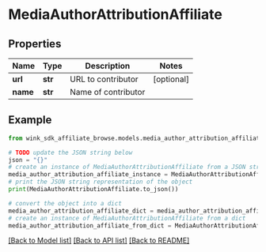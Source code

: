 # MediaAuthorAttributionAffiliate


## Properties

Name | Type | Description | Notes
------------ | ------------- | ------------- | -------------
**url** | **str** | URL to contributor | [optional] 
**name** | **str** | Name of contributor | 

## Example

```python
from wink_sdk_affiliate_browse.models.media_author_attribution_affiliate import MediaAuthorAttributionAffiliate

# TODO update the JSON string below
json = "{}"
# create an instance of MediaAuthorAttributionAffiliate from a JSON string
media_author_attribution_affiliate_instance = MediaAuthorAttributionAffiliate.from_json(json)
# print the JSON string representation of the object
print(MediaAuthorAttributionAffiliate.to_json())

# convert the object into a dict
media_author_attribution_affiliate_dict = media_author_attribution_affiliate_instance.to_dict()
# create an instance of MediaAuthorAttributionAffiliate from a dict
media_author_attribution_affiliate_from_dict = MediaAuthorAttributionAffiliate.from_dict(media_author_attribution_affiliate_dict)
```
[[Back to Model list]](../README.md#documentation-for-models) [[Back to API list]](../README.md#documentation-for-api-endpoints) [[Back to README]](../README.md)


